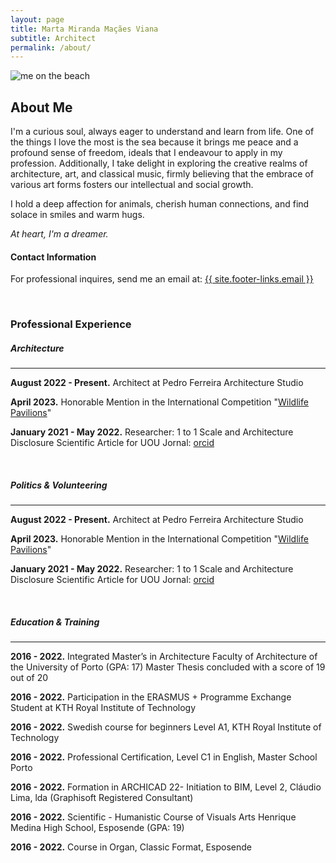 ```yaml
---
layout: page
title: Marta Miranda Maçães Viana
subtitle: Architect
permalink: /about/
---
```


<div class="row pt-3 ">
    <div class="col-lg-7">
        <img src="{{site.baseurl}}/assets/images/marta_on_the_beach.webp" class="img-fluid" style="object-fit: contain;" alt="me on the beach">
    </div>
    <div class="col-lg-5">
        <h2> About Me </h2>
        <p>I'm a curious soul, always eager to understand and learn from life. One of the things I love the most is the sea because it brings me peace and a profound sense of freedom, ideals that I endeavour to apply in my profession. Additionally, I take delight in exploring the creative realms of architecture, art, and classical music, firmly believing that the embrace of various art forms fosters our intellectual and social growth.</p>
        <p>I hold a deep affection for animals, cherish human connections, and find solace in smiles and warm hugs.</p>
        <p><em>At heart, I'm a dreamer.</em></p> 
        <h4> Contact Information </h4>
        <p>
        For professional inquires, send me an email at: <a href="mailto:{{ site.footer-links.email }}">{{ site.footer-links.email }}</a>
        </p> 
    </div>
</div>

<br/>

### Professional Experience

##### Architecture
<hr/>

**​August 2022 - Present.** Architect at Pedro Ferreira Architecture Studio

**April 2023.** Honorable Mention in the International Competition "[Wildlife Pavilions](https://www.terravivacompetitions.com/wildlife-pavilions-competition-results-2023/)"

**January 2021 - May 2022.**  Researcher: 1 to 1 Scale and Architecture Disclosure 
Scientific Article for UOU Jornal: [orcid](https://orcid.org/0000-0002-9994-7610)

<br/>

##### Politics & Volunteering
<hr/>

**​August 2022 - Present.** Architect at Pedro Ferreira Architecture Studio


**April 2023.** Honorable Mention in the International Competition "[Wildlife Pavilions](https://www.terravivacompetitions.com/wildlife-pavilions-competition-results-2023/)"


**January 2021 - May 2022.**  Researcher: 1 to 1 Scale and Architecture Disclosure 
Scientific Article for UOU Jornal: [orcid](https://orcid.org/0000-0002-9994-7610)

<br/>

##### Education & Training
<hr/>

**2016 - 2022.** Integrated Master’s in Architecture Faculty of Architecture of the University of Porto (GPA: 17)
Master Thesis concluded with a score of 19 out of 20

**2016 - 2022.** Participation in the ERASMUS + Programme Exchange Student at KTH Royal Institute of Technology

**2016 - 2022.** Swedish course for beginners Level A1, KTH Royal Institute of Technology

**2016 - 2022.** Professional Certification, Level C1 in English, Master School Porto


**2016 - 2022.** Formation in ARCHICAD 22- Initiation to BIM, Level 2, Cláudio Lima, lda (Graphisoft Registered Consultant)


**2016 - 2022.** Scientific - Humanistic Course of Visuals Arts
Henrique Medina High School, Esposende (GPA: 19)

**2016 - 2022.** Course in Organ, Classic Format, Esposende
